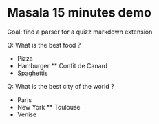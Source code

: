 # Masala 15 minutes demo

Goal: find a parser for a quizz markdown extension

Q: What is the best food ?

* Pizza
* Hamburger
** Confit de Canard
* Spaghettis
 
Q: What is the best city of the world ?

* Paris
* New York
** Toulouse
* Venise
